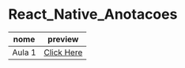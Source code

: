 # React_Native_Anotacoes

|nome|preview|
|----|-------|
|Aula 1 | [Click Here](https://github.com/anadcruz/React_Native_Anotacoes/blob/main/imgs/1718321843762.jpg)|
